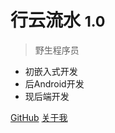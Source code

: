 

# 行云流水 <small>1.0</small>

> 野生程序员

- 初嵌入式开发
- 后Android开发
- 现后端开发

[GitHub](https://github.com/lch277)
[关于我](#行云流水)